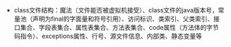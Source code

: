 * class文件结构：魔法（文件能否被虚拟机接受）、class文件的java版本号，常量池（声明为final的字面量和符号引用）、访问标识、类索引、父类索引、接口集合、字段表集合、属性表集合、方法表集合、code属性（方法体的字节码指令）、exceptions属性、行号、源文件信息、内部类、静态变量等



